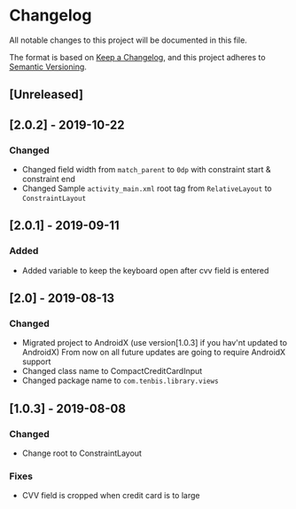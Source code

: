 # Changelog
All notable changes to this project will be documented in this file.

The format is based on [Keep a Changelog](https://keepachangelog.com/en/1.0.0/),
and this project adheres to [Semantic Versioning](https://semver.org/spec/v2.0.0.html).

## [Unreleased]


 ## [2.0.2] - 2019-10-22
 ### Changed
  - Changed field width from `match_parent` to `0dp` with constraint start & constraint end
  - Changed Sample `activity_main.xml` root tag from `RelativeLayout` to `ConstraintLayout`

 ## [2.0.1] - 2019-09-11
 ### Added
  - Added variable to keep the keyboard open after cvv field is entered
  
## [2.0] - 2019-08-13
### Changed
 - Migrated project to AndroidX (use version[1.0.3] if you hav'nt updated to AndroidX)
   From now on all future updates are going to require AndroidX support
 - Changed class name to CompactCreditCardInput
 - Changed package name to `com.tenbis.library.views`
 
 ## [1.0.3] - 2019-08-08
 ### Changed
  - Change root to ConstraintLayout
  
### Fixes
  - CVV field is cropped when credit card is to large

